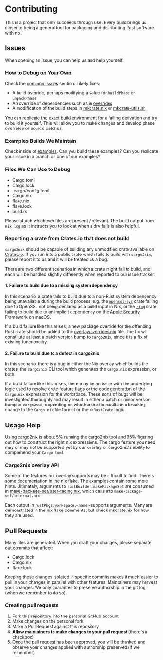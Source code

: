 # Contributing

This is a project that only succeeds through use.  Every build brings us closer
to being a general tool for packaging and distributing Rust software with nix.

## Issues

When opening an issue, you can help us and help yourself.

### How to Debug on Your Own

Check the [common issues] section.  Likely fixes:

- A build override, perhaps modifying a value for `buildPhase` or `unpackPhase`
- An override of dependencies such as in [overrides]
- A modification of the build steps in [mkcrate.nix][mkcrate] or
  [mkcrate-utils.sh][mkcrate-utils]

You can [replicate the exact build environment] for a failing derivation and try
to build it yourself.  This will allow you to make changes and develop phase
overrides or source patches.

[common issues]: /cargo2nix/cargo2nix#common-issues
[overrides]: /cargo2nix/cargo2nix/blob/master/overlay/overrides.nix
[replicate the exact build environment]: /cargo2nix/cargo2nix#declarative-debug--development-shell
[mkcrate]: /cargo2nix/cargo2nix/blob/master/overlay/mkcrate.nix
[mkcrate-utils]: /cargo2nix/cargo2nix/blob/master/overlay/mkcrate-utils.sh

### Examples Builds We Maintain

Check inside of [examples].  Can you build these examples?  Can you replicate your
issue in a branch on one of our examples?

[examples]: /cargo2nix/cargo2nix/tree/master/examples

### Files We Can Use to Debug

- Cargo.toml
- Cargo.lock
- .cargo/config.toml
- Cargo.nix
- flake.nix
- flake.lock
- build.rs

Please attach whichever files are present / relevant.  The build output from
`nix log` as it instructs you to look at when a drv fails is also helpful.

### Reporting a crate from Crates.io that does not build

`cargo2nix` should be capable of building any unmodified crate available on
[Crates.io]. If you run into a public crate which fails to build with
`cargo2nix`, please report it to us and it will be treated as a bug.

[Crates.io]: https://crates.io/

There are two different scenarios in which a crate might fail to build, and each
will be handled slightly differently when reported to our issue tracker:

#### 1. Failure to build due to a missing system dependency

In this scenario, a crate fails to build due to a non-Rust system dependency
being unavailable during the build process, e.g. the [`openssl-sys`] crate
failing due to OpenSSL not being declared as a build input in Nix, or the
[`ring`] crate failing to build due to an implicit dependency on the [Apple
Security Framework] on macOS.

[`openssl-sys`]: https://crates.io/crates/openssl-sys
[`ring`]: https://crates.io/crates/ring
[Apple Security Framework]: https://developer.apple.com/documentation/security

If a build failure like this arises, a new package override for the offending
Rust crate should be added to the [overlay/overrides.nix] file. The fix will
constitute at least a patch version bump to `cargo2nix`, since it is a fix of
existing functionality.

[overlay/overrides.nix]: https://github.com/cargo2nix/cargo2nix/blob/master/overlay/overrides.nix

#### 2. Failure to build due to a defect in cargo2nix

In this scenario, there is a bug in either the Nix overlay which builds the
crates, the `cargo2nix` CLI tool which generates the `Cargo.nix` expression, or
both.

If a build failure like this arises, there may be an issue with the underlying
logic used to resolve crate feature flags or the code generation of the
`Cargo.nix` expression for the workspace. These sorts of bugs will be
investigated thoroughly and may result in either a patch or minor version bump
to `cargo2nix`, depending on whether the fix results in a breaking change to the
`Cargo.nix` file format or the `mkRustCrate` logic.

## Usage Help

Using cargo2nix is about 5% running the cargo2nix tool and 95% figuring out how
to construct the right nix expressions.  The cargo feature you need may or may
not be supported yet by our overlay or cargo2nix's ability to comprehend your
`Cargo.toml`

### Cargo2nix overlay API

Some of the features our overlay supports may be difficult to find.  There's
some documentation in the [nix flake][nix flake].  The [examples][examples]
contain some more hints.  Ultimately, arguments to `rustBuilder.makePackageSet`
are consumed in [make-package-set/user-facing.nix][user-facing], which calls
into `make-package-set/internal.nix`

[nix flake]: /cargo2nix/cargo2nix/blob/master/flake.nix
[examples]: /cargo2nix/cargo2nix/blob/master/examples
[user-facing]: /cargo2nix/cargo2nix/blob/master/overlay/make-package-set/simplified.nix

Each output in `rustPkgs.workspace.<name>` supports arguments.  Many are
demonstrated in the [nix flake] comments, but check [mkcrate.nix] for how they
are used.

[mkcrate.nix]: /cargo2nix/cargo2nix/blob/master/overlay/mkcrate.nix
[nix flake]: /cargo2nix/cargo2nix/blob/master/flake.nix

## Pull Requests

Many files are generated.  When you draft your changes, please separate out
commits that affect:

- Cargo.lock
- Cargo.nix
- flake.lock

Keeping these changes isolated in specific commits makes it much easier to pull
in your changes in parallel with other features.  Maintainers may harvest your
changes.  We only guarantee to preserve authorship in the git log (when we
remember to do so).

### Creating pull requests

1. Fork this repository into the personal GitHub account
2. Make changes on the personal fork
3. Make a Pull Request against this repository
4. **Allow maintainers to make changes to your pull request** (there's a checkbox)
5. Once the pull request has been approved, you will be thanked and observe your
   changes applied with authorship preserved (if we remember)
